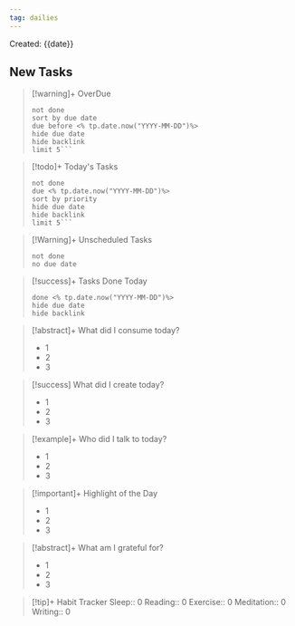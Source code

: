 ```yaml
---
tag: dailies
---
```

Created: {{date}}

## New Tasks

> [!warning]+ OverDue
> ```tasks
> not done
> sort by due date
> due before <% tp.date.now("YYYY-MM-DD")%>
> hide due date
> hide backlink
> limit 5```

> [!todo]+ Today's Tasks
> ```tasks
> not done
> due <% tp.date.now("YYYY-MM-DD")%>
> sort by priority
> hide due date
> hide backlink
> limit 5```

> [!Warning]+ Unscheduled Tasks
> ```tasks
> not done
> no due date
> ```

> [!success]+ Tasks Done Today
> ```tasks
> done <% tp.date.now("YYYY-MM-DD")%>
> hide due date
> hide backlink
> ```


> [!abstract]+ What did I consume today?
> - 1
> - 2
> - 3

> [!success] What did I create today?
> - 1
> - 2
> - 3


> [!example]+ Who did I talk to today?
> - 1
> - 2
> - 3

> [!important]+ Highlight of the Day
> - 1
> - 2
> - 3

> [!abstract]+ What am I grateful for?
> - 1
> - 2
> - 3

> [!tip]+ Habit Tracker
> Sleep:: 0
> Reading:: 0
> Exercise:: 0
> Meditation:: 0
> Writing:: 0

